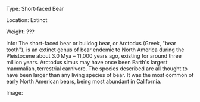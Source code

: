 Type: Short-faced Bear

Location: Extinct

Weight: ???

Info: The short-faced bear or bulldog bear, or Arctodus (Greek, "bear tooth"), is an extinct genus of bear endemic to North America during the Pleistocene about 3.0 Mya – 11,000 years ago, existing for around three million years. Arctodus simus may have once been Earth's largest mammalian, terrestrial carnivore. The species described are all thought to have been larger than any living species of bear. It was the most common of early North American bears, being most abundant in California.

Image:

